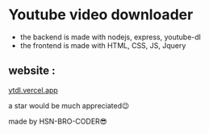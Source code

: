 # Youtube video downloader
- the backend is made with nodejs, express, youtube-dl
- the frontend is made with HTML, CSS, JS, Jquery

## website :
[ytdl.vercel.app](https://d6645956-65d5-4dcf-a73f-8aecda05754e-00-300aun7bhh2sl.picard.replit.dev/)

a star would be much appreciated😉

made by HSN-BRO-CODER😎
